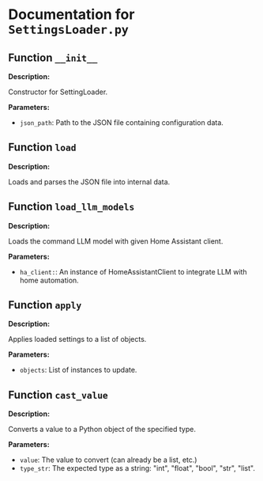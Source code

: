 # Documentation for `SettingsLoader.py`

## Function `__init__`

**Description:**

Constructor for SettingLoader.

**Parameters:**

- `json_path`: Path to the JSON file containing configuration data.

## Function `load`

**Description:**

Loads and parses the JSON file into internal data.


## Function `load_llm_models`

**Description:**

Loads the command LLM model with given Home Assistant client.

**Parameters:**

- `ha_client:`: An instance of HomeAssistantClient to integrate LLM with home automation.

## Function `apply`

**Description:**

Applies loaded settings to a list of objects.

**Parameters:**

- `objects`: List of instances to update.

## Function `cast_value`

**Description:**

Converts a value to a Python object of the specified type.

**Parameters:**

- `value`: The value to convert (can already be a list, etc.)
- `type_str`: The expected type as a string: "int", "float", "bool", "str", "list".

